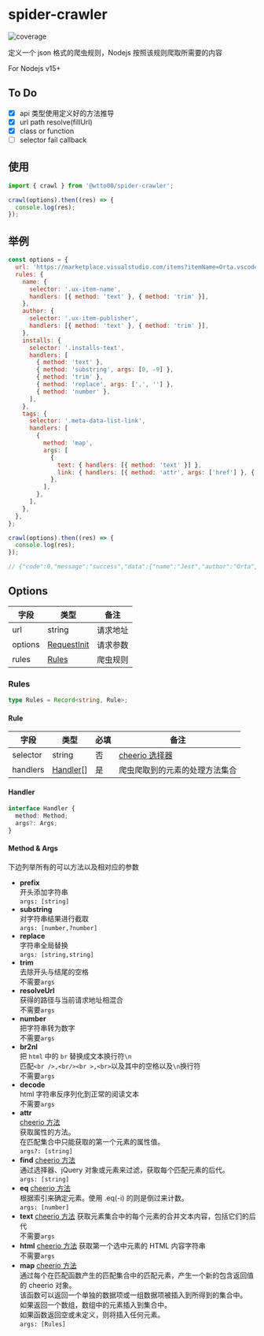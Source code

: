 # spider-crawler

![coverage](https://img.shields.io/codecov/c/github/wtto00/node-spider-crawler/dev?token=EZWZMSVOM9)

定义一个 json 格式的爬虫规则，Nodejs 按照该规则爬取所需要的内容

For Nodejs v15+

## To Do

- [x] api 类型使用定义好的方法推导
- [x] url path resolve(fillUrl)
- [x] class or function
- [ ] selector fail callback

## 使用

```javascript
import { crawl } from '@wtto00/spider-crawler';

crawl(options).then((res) => {
  console.log(res);
});
```

## 举例

```javascript
const options = {
  url: 'https://marketplace.visualstudio.com/items?itemName=Orta.vscode-jest',
  rules: {
    name: {
      selector: '.ux-item-name',
      handlers: [{ method: 'text' }, { method: 'trim' }],
    },
    author: {
      selector: '.ux-item-publisher',
      handlers: [{ method: 'text' }, { method: 'trim' }],
    },
    installs: {
      selector: '.installs-text',
      handlers: [
        { method: 'text' },
        { method: 'substring', args: [0, -9] },
        { method: 'trim' },
        { method: 'replace', args: [',', ''] },
        { method: 'number' },
      ],
    },
    tags: {
      selector: '.meta-data-list-link',
      handlers: [
        {
          method: 'map',
          args: [
            {
              text: { handlers: [{ method: 'text' }] },
              link: { handlers: [{ method: 'attr', args: ['href'] }, { method: 'resolveUrl' }] },
            },
          ],
        },
      ],
    },
  },
};

crawl(options).then((res) => {
  console.log(res);
});

// {"code":0,"message":"success","data":{"name":"Jest","author":"Orta","installs":1148080,"tags":null}}
```

## Options

| 字段    | 类型                                                            | 备注     |
| ------- | --------------------------------------------------------------- | -------- |
| url     | string                                                          | 请求地址 |
| options | [RequestInit](https://www.npmjs.com/package/node-fetch#options) | 请求参数 |
| rules   | [Rules](#Rules)                                                 | 爬虫规则 |

### Rules

```typescript
type Rules = Record<string, Rule>;
```

#### Rule

| 字段     | 类型                  | 必填 | 备注                                                                                                   |
| -------- | --------------------- | ---- | ------------------------------------------------------------------------------------------------------ |
| selector | string                | 否   | [cheerio 选择器](https://github.com/cheeriojs/cheerio/wiki/Chinese-README#%E9%80%89%E6%8B%A9%E5%99%A8) |
| handlers | [Handler](#Handler)[] | 是   | 爬虫爬取到的元素的处理方法集合                                                                         |

#### Handler

```typescript
interface Handler {
  method: Method;
  args?: Args;
}
```

#### Method & Args

下边列举所有的可以方法以及相对应的参数

- **prefix**  
  开头添加字符串  
  `args: [string]`
- **substring**  
  对字符串结果进行截取  
  `args: [number,?number]`
- **replace**  
  字符串全局替换  
  `args: [string,string]`
- **trim**  
  去除开头与结尾的空格  
  不需要`args`
- **resolveUrl**  
  获得的路径与当前请求地址相混合  
  不需要`args`
- **number**  
  把字符串转为数字  
  不需要`args`
- **br2nl**  
  把 `html` 中的 `br` 替换成文本换行符`\n`  
  匹配`<br />,<br/><br >,<br>`以及其中的空格以及`\n`换行符  
  不需要`args`
- **decode**  
  html 字符串反序列化到正常的阅读文本  
  不需要`args`
- **attr**  
  [cheerio 方法](https://github.com/cheeriojs/cheerio/wiki/Chinese-README#attr-name-value--1)  
  获取属性的方法。  
  在匹配集合中只能获取的第一个元素的属性值。  
  `args?: [string]`
- **find**
  [cheerio 方法](https://github.com/cheeriojs/cheerio/wiki/Chinese-README#findselector)  
  通过选择器、jQuery 对象或元素来过滤，获取每个匹配元素的后代。  
  `args: [string]`
- **eq**
  [cheerio 方法](https://github.com/cheeriojs/cheerio/wiki/Chinese-README#eq-i-)  
  根据索引来确定元素。使用 .eq(-i) 的则是倒过来计数。  
  `args: [number]`
- **text**
  [cheerio 方法](https://github.com/cheeriojs/cheerio/wiki/Chinese-README#text-textstring-)
  获取元素集合中的每个元素的合并文本内容，包括它们的后代  
  不需要`args`
- **html**
  [cheerio 方法](https://github.com/cheeriojs/cheerio/wiki/Chinese-README#html-htmlstring-)
  获取第一个选中元素的 HTML 内容字符串  
  不需要`args`
- **map**
  [cheerio 方法](https://github.com/cheeriojs/cheerio/wiki/Chinese-README#map-functionindex-element--1)  
  通过每个在匹配函数产生的匹配集合中的匹配元素，产生一个新的包含返回值的 cheerio 对象。  
  该函数可以返回一个单独的数据项或一组数据项被插入到所得到的集合中。  
  如果返回一个数组，数组中的元素插入到集合中。  
  如果函数返回空或未定义，则将插入任何元素。  
  `args: [Rules]`
